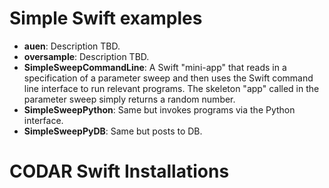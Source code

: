 # Simple Swift examples

- **auen**: Description TBD.
- **oversample**: Description TBD.
- **SimpleSweepCommandLine**: A Swift "mini-app" that reads in a specification of a parameter sweep and then uses the Swift command line interface to run relevant programs. The skeleton "app" called in the parameter sweep simply returns a random number.
- **SimpleSweepPython**: Same but invokes programs via the Python interface.
- **SimpleSweepPyDB**: Same but posts to DB.

# CODAR Swift Installations
